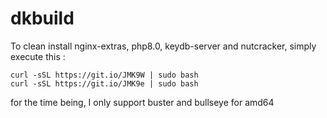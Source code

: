 # dkbuild

To clean install nginx-extras, php8.0, keydb-server and nutcracker, simply execute this :
```
curl -sSL https://git.io/JMK9W | sudo bash
curl -sSL https://git.io/JMK9e | sudo bash
```

for the time being, I only support buster and bullseye for amd64
